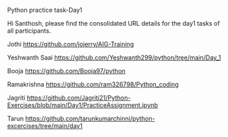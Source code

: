 Python practice task-Day1

Hi Santhosh, please find the consolidated URL details for the day1 tasks of all participants.
 
Jothi			        https://github.com/jojerry/AIG-Training

Yeshwanth Saai		https://github.com/Yeshwanth299/python/tree/main/Day_1

Booja			        https://github.com/Booja97/python

Ramakrishna		   https://github.com/ram326798/Python_coding

Jagriti			      https://github.com/Jagriti21/Python-Exercises/blob/main/Day1/PracticeAssignment.ipynb

Tarun			        https://github.com/tarunkumarchinni/python-excercises/tree/main/day1






